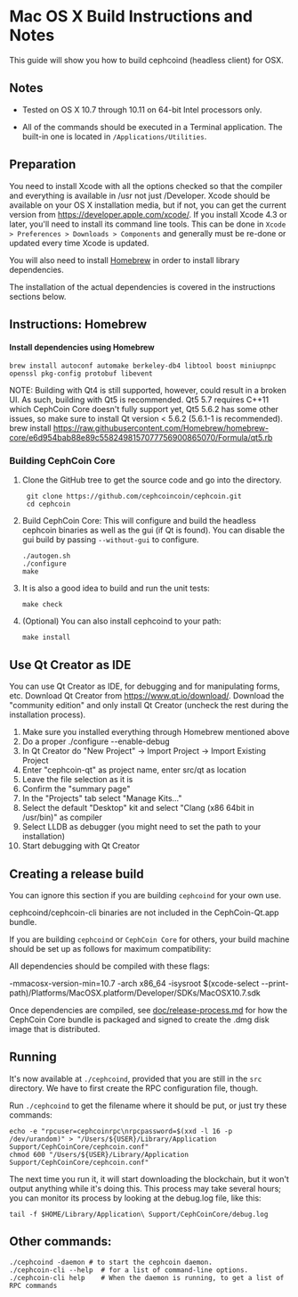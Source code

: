 Mac OS X Build Instructions and Notes
====================================
This guide will show you how to build cephcoind (headless client) for OSX.

Notes
-----

* Tested on OS X 10.7 through 10.11 on 64-bit Intel processors only.

* All of the commands should be executed in a Terminal application. The
built-in one is located in `/Applications/Utilities`.

Preparation
-----------

You need to install Xcode with all the options checked so that the compiler
and everything is available in /usr not just /Developer. Xcode should be
available on your OS X installation media, but if not, you can get the
current version from https://developer.apple.com/xcode/. If you install
Xcode 4.3 or later, you'll need to install its command line tools. This can
be done in `Xcode > Preferences > Downloads > Components` and generally must
be re-done or updated every time Xcode is updated.

You will also need to install [Homebrew](http://brew.sh) in order to install library
dependencies.

The installation of the actual dependencies is covered in the instructions
sections below.

Instructions: Homebrew
----------------------

#### Install dependencies using Homebrew

    brew install autoconf automake berkeley-db4 libtool boost miniupnpc openssl pkg-config protobuf libevent

NOTE: Building with Qt4 is still supported, however, could result in a broken UI. As such, building with Qt5 is recommended. Qt5 5.7 requires C++11 which CephCoin Core doesn't fully support yet, Qt5 5.6.2 has some other issues, so make sure to install Qt version < 5.6.2 (5.6.1-1 is recommended).
    brew install https://raw.githubusercontent.com/Homebrew/homebrew-core/e6d954bab88e89c5582498157077756900865070/Formula/qt5.rb

### Building CephCoin Core

1. Clone the GitHub tree to get the source code and go into the directory.

        git clone https://github.com/cephcoincoin/cephcoin.git
        cd cephcoin

2.  Build CephCoin Core:
    This will configure and build the headless cephcoin binaries as well as the gui (if Qt is found).
    You can disable the gui build by passing `--without-gui` to configure.

        ./autogen.sh
        ./configure
        make

3.  It is also a good idea to build and run the unit tests:

        make check

4.  (Optional) You can also install cephcoind to your path:

        make install

Use Qt Creator as IDE
------------------------
You can use Qt Creator as IDE, for debugging and for manipulating forms, etc.
Download Qt Creator from https://www.qt.io/download/. Download the "community edition" and only install Qt Creator (uncheck the rest during the installation process).

1. Make sure you installed everything through Homebrew mentioned above
2. Do a proper ./configure --enable-debug
3. In Qt Creator do "New Project" -> Import Project -> Import Existing Project
4. Enter "cephcoin-qt" as project name, enter src/qt as location
5. Leave the file selection as it is
6. Confirm the "summary page"
7. In the "Projects" tab select "Manage Kits..."
8. Select the default "Desktop" kit and select "Clang (x86 64bit in /usr/bin)" as compiler
9. Select LLDB as debugger (you might need to set the path to your installation)
10. Start debugging with Qt Creator

Creating a release build
------------------------
You can ignore this section if you are building `cephcoind` for your own use.

cephcoind/cephcoin-cli binaries are not included in the CephCoin-Qt.app bundle.

If you are building `cephcoind` or `CephCoin Core` for others, your build machine should be set up
as follows for maximum compatibility:

All dependencies should be compiled with these flags:

 -mmacosx-version-min=10.7
 -arch x86_64
 -isysroot $(xcode-select --print-path)/Platforms/MacOSX.platform/Developer/SDKs/MacOSX10.7.sdk

Once dependencies are compiled, see [doc/release-process.md](release-process.md) for how the CephCoin Core
bundle is packaged and signed to create the .dmg disk image that is distributed.

Running
-------

It's now available at `./cephcoind`, provided that you are still in the `src`
directory. We have to first create the RPC configuration file, though.

Run `./cephcoind` to get the filename where it should be put, or just try these
commands:

    echo -e "rpcuser=cephcoinrpc\nrpcpassword=$(xxd -l 16 -p /dev/urandom)" > "/Users/${USER}/Library/Application Support/CephCoinCore/cephcoin.conf"
    chmod 600 "/Users/${USER}/Library/Application Support/CephCoinCore/cephcoin.conf"

The next time you run it, it will start downloading the blockchain, but it won't
output anything while it's doing this. This process may take several hours;
you can monitor its process by looking at the debug.log file, like this:

    tail -f $HOME/Library/Application\ Support/CephCoinCore/debug.log

Other commands:
-------

    ./cephcoind -daemon # to start the cephcoin daemon.
    ./cephcoin-cli --help  # for a list of command-line options.
    ./cephcoin-cli help    # When the daemon is running, to get a list of RPC commands

